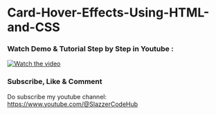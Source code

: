 # Card-Hover-Effects-Using-HTML-and-CSS

### Watch Demo & Tutorial Step by Step in Youtube : 

[![Watch the video](https://img.youtube.com/vi/J2g2FUCK46o/0.jpg)](https://www.youtube.com/watch?v=J2g2FUCK46o)

### Subscribe, Like & Comment

Do subscribe my youtube channel: https://www.youtube.com/@SlazzerCodeHub
